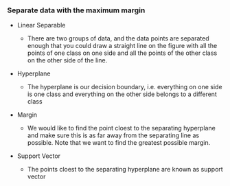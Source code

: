 ### Separate data with the maximum margin
* Linear Separable
  * There are two groups of data, and the data points are separated enough that you could draw a straight line on the figure with all the points of one class on one side and all the points of the other class on the other side of the line.

* Hyperplane
  * The hyperplane is our decision boundary, i.e. everything on one side is one class and everything on the other side belongs to a different class

* Margin
  * We would like to find the point cloest to the separating hyperplane and make sure this is as far away from the separating line as possible. Note that we want to find the greatest possible margin.

* Support Vector
  * The points cloest to the separating hyperplane are known as support vector
